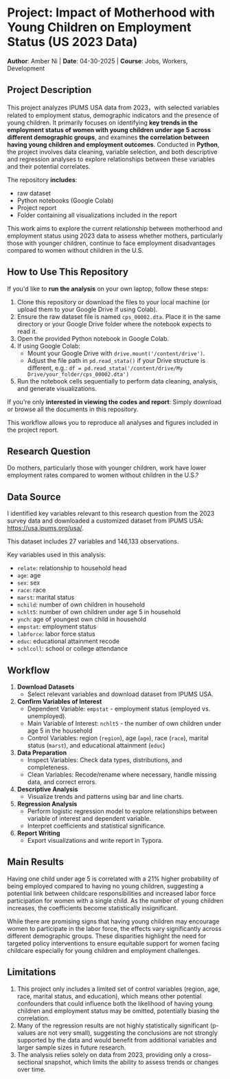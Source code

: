 # Project: Impact of Motherhood with Young Children on Employment Status (US 2023 Data)
**Author**: Amber Ni 
| **Date**: 04-30-2025 | **Course**: Jobs, Workers, Development

## Project Description
This project analyzes IPUMS USA data from 2023，with selected variables related to employment status, demographic indicators and the presence of young children. It primarily focuses on identifying **key trends in the employment status of women with young children under age 5 across different demographic groups**, and examines **the correlation between having young children and employment outcomes**. Conducted in **Python**, the project involves data cleaning, variable selection, and both descriptive and regression analyses to explore relationships between these variables and their potential correlates. 

The repository **includes**: 
- raw dataset
- Python notebooks (Google Colab)
- Project report
- Folder containing all visualizations included in the report

This work aims to explore the current relationship between motherhood and employment status using 2023 data to assess whether mothers, particularly those with younger children, continue to face employment disadvantages compared to women without children in the U.S.

## How to Use This Repository

If you'd like to **run the analysis** on your own laptop, follow these steps:
1. Clone this repository or download the files to your local machine (or upload them to your Google Drive if using Colab).
2. Ensure the raw dataset file is named `cps_00002.dta`. Place it in the same directory or your Google Drive folder where the notebook expects to read it.
3. Open the provided Python notebook in Google Colab.
4. If using Google Colab:
   - Mount your Google Drive with `drive.mount('/content/drive')`.
   - Adjust the file path in `pd.read_stata()` if your Drive structure is different, e.g.: `df = pd.read_stata('/content/drive/My Drive/your_folder/cps_00002.dta')`
5. Run the notebook cells sequentially to perform data cleaning, analysis, and generate visualizations.

If you're only **interested in viewing the codes and report**: Simply download or browse all the documents in this repository.

This workflow allows you to reproduce all analyses and figures included in the project report.

## Research Question
Do mothers, particularly those with younger children, work have lower employment rates compared to women without children in the U.S.?

## Data Source

I identified key variables relevant to this research question from the 2023 survey data and downloaded a customized dataset from IPUMS USA: https://usa.ipums.org/usa/.

This dataset includes 27 variables and 146,133 observations.

Key variables used in this analysis:
* `relate`: relationship to household head
* `age`: age
* `sex`: sex
* `race`: race
* `marst`: marital status
* `nchild`: number of own children in household
* `nchlt5`: number of own children under age 5 in household
* `ynch`: age of youngest own child in household
* `empstat`: employment status
* `labforce`: labor force status
* `educ`: educational attainment recode
* `schlcoll`: school or college attendance

## Workflow
1. **Download Datasets** 
   - Select relevant variables and download dataset from IPUMS USA.
3. **Confirm Variables of Interest** 
   - Dependent Variable: `empstat` - employment status (employed vs. unemployed). 
   - Main Variable of Interest: `nchlt5` - the number of own children under age 5 in the household
   - Control Variables: region (`region`), age (`age`), race (`race`), marital status (`marst`), and educational attainment (`educ`)
6. **Data Preparation** 
   - Inspect Variables: Check data types, distributions, and completeness. 
   - Clean Variables: Recode/rename where necessary, handle missing data, and correct errors. 
7. **Descriptive Analysis**  
   - Visualize trends and patterns using bar and line charts.
8. **Regression Analysis** 
   - Perform logistic regression model to explore relationships between variable of interest and dependent variable.
   - Interpret coefficients and statistical significance.
9. **Report Writing** 
   - Export visualizations and write report in Typora.
     
## Main Results

Having one child under age 5 is correlated with a 21% higher probability of being employed compared to having no young children, suggesting a potential link between childcare responsibilities and increased labor force participation for women with a single child. As the number of young children increases, the coefficients become statistically insignificant.

While there are promising signs that having young children may encourage women to participate in the labor force, the effects vary significantly across different demographic groups. These disparities highlight the need for
targeted policy interventions to ensure equitable support for women facing childcare especially for young children and employment challenges.

## Limitations

1. This project only includes a limited set of control variables (region, age, race, marital status, and education), which means other potential confounders that could influence both the likelihood of having young children and employment status may be omitted, potentially biasing the correlation.
2. Many of the regression results are not highly statistically significant (p-values are not very small), suggesting the conclusions are not strongly supported by the data and would benefit from additional variables and larger sample sizes in future research.
3. The analysis relies solely on data from 2023, providing only a cross-sectional snapshot, which limits the ability to assess trends or changes over time.

